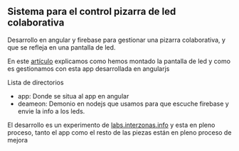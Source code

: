 Sistema para el control pizarra de led colaborativa
----------------------------------------------------

Desarrollo en angular y firebase para gestionar una pizarra colaborativa, y que se refleja en una pantalla de led.


En este [artículo](http://labs.interzonas.info/articles/contruye_tu_pizarra_de_leds_colaborativa/) explicamos como hemos montado la pantalla de led y como es gestionamos con esta app desarrollada en angularjs

Lista de directorios
* app: Donde se situa al app en angular
* deameon: Demonio en nodejs que usamos para que escuche firebase y envie la info a los leds.

El desarrollo es un experimento de [labs.interzonas.info](labs.interzonas.info) y esta en pleno proceso, tanto el app como el resto de las piezas están en pleno proceso de mejora



